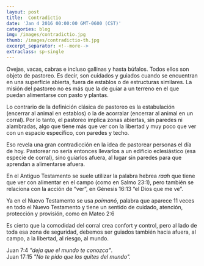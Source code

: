 ```yaml
---
layout: post
title:  Contradictio
date: 'Jan 4 2016 00:00:00 GMT-0600 (CST)'
categories: blog
img: /images/contradictio.jpg
thumb: /images/contradictio-th.jpg
excerpt_separator: <!--more-->
extraclass: sp-single
---
```


Ovejas, vacas, cabras e incluso gallinas y hasta búfalos. Todos ellos son objeto de pastoreo. Es decir, son cuidados y guiados cuando se encuentran en una superficie abierta, fuera de establos o de estructuras similares. La misión del pastoreo no es más que la de guiar a un terreno en el que puedan alimentarse con pasto y plantas.

<!--more-->

Lo contrario de la definición clásica de pastoreo es la estabulación (encerrar al animal en establos) o la de acorralar (encerrar al animal en un corral). Por lo tanto, el pastoreo implica zonas abiertas, sin paredes ni alambradas, algo que tiene más que ver con la libertad y muy poco que ver con un espacio específico, con paredes y techo.

Eso revela una gran contradicción en la idea de pastorear personas el día de hoy. Pastorear no sería entonces llevarlos a un edificio eclesiástico (esa especie de corral), sino guiarlos afuera, al lugar sin paredes para que aprendan a alimentarse afuera.

En el Antiguo Testamento se suele utilizar la palabra hebrea _raah_ que tiene que ver con alimentar en el campo (como en Salmo 23:1), pero también se relaciona con la acción de “ver”, en Génesis 16:13 “el Dios que me ve”.   

Ya en el Nuevo Testamento se usa _poimanó_, palabra que aparece 11 veces en todo el Nuevo Testamento y tiene un sentido de cuidado, atención, protección y provisión, como en Mateo 2:6

Es cierto que la comodidad del corral crea confort y control, pero al lado de toda esa zona de seguridad, debemos ser guiados también hacia afuera, al campo, a la libertad, al riesgo, al mundo.

Juan 7:4 _"deja que el mundo te conozca"_.<br/>Juan 17:15 _"No te pido que los quites del mundo"._
